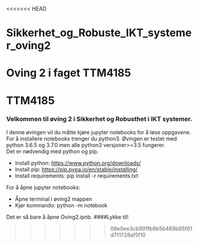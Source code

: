 <<<<<<< HEAD
# Sikkerhet_og_Robuste_IKT_systemer_oving2
Oving 2 i faget TTM4185
=======
# TTM4185
### Velkommen til øving 2 i Sikkerhet og Robusthet i IKT systemer.

I denne øvingen vil du måtte kjøre jupyter notebooks for å løse oppgavene.
For å installere notebooks trenger du python3.
Øvingen er testet med python 3.6.5 og 3.7.0 men alle python3 versjoner>=3.5 fungerer.\
Det er nødvendig med python og pip.
 * Install python: https://www.python.org/downloads/
 * Install pip: https://pip.pypa.io/en/stable/installing/
 * Install requirements: pip install -r requirements.txt

For å åpne jupyter notebooks:
 * Åpne terminal i øving2 mappen
 * Kjør kommando: python -m notebook

Det er så bare å åpne Oving2.ipnb. 
####Lykke til!
>>>>>>> 06e0ee3cb991fb6b5b489b95f61d711728af5f10
